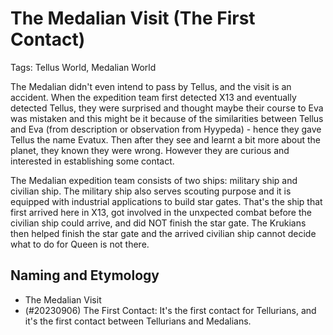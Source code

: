 # The Medalian Visit (The First Contact)

Tags: Tellus World, Medalian World

The Medalian didn't even intend to pass by Tellus, and the visit is an accident. When the expedition team first detected X13 and eventually detected Tellus, they were surprised and thought maybe their course to Eva was mistaken and this might be it because of the similarities between Tellus and Eva (from description or observation from Hyypeda) - hence they gave Tellus the name Evatux. Then after they see and learnt a bit more about the planet, they known they were wrong. However they are curious and interested in establishing some contact.

The Medalian expedition team consists of two ships: military ship and civilian ship. The military ship also serves scouting purpose and it is equipped with industrial applications to build star gates. That's the ship that first arrived here in X13, got involved in the unxpected combat before the civilian ship could arrive, and did NOT finish the star gate. The Krukians then helped finish the star gate and the arrived civilian ship cannot decide what to do for Queen is not there.

## Naming and Etymology

* The Medalian Visit
* (#20230906) The First Contact: It's the first contact for Tellurians, and it's the first contact between Tellurians and Medalians.